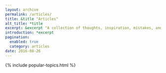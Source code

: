 ```yaml
---
layout: archive
permalink: /articles/
title: &title "Articles"
alt_title: *title
excerpt: &excerpt "A collection of thoughts, inspiration, mistakes, and other long-form minutia I've written. For smaller, more regular tidbits --- peruse the [notes section](/notes/)."
introduction: *excerpt
pagination: 
  enabled: true
  category: articles
date: 2016-08-26
---
```


{% include popular-topics.html %}
